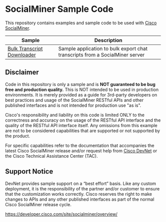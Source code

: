 # SocialMiner Sample Code
This repository contains examples and sample code to be used with [Cisco SocialMiner](https://developer.cisco.com/site/socialminer/overview/).

| Sample | Description |
|--------|-------------|
|[Bulk Transcript Downloader](https://github.com/CiscoDevNet/socialminer-sample-code/tree/master/bulk-transcript-downloader) | Sample application to bulk export chat transcripts from a SocialMiner server |

## Disclaimer
Code in this repository is only a sample and is **NOT guaranteed to be bug free and production quality.** This is NOT intended to be used in production environments. It is merely provided as a guide for 3rd-party developers on best practices and usage of the SocialMiner RESTful APIs and other published interfaces and is not intended for production use "as is".

Cisco's responsibility and liability on this code is limited ONLY to the correctness and accuracy on the usage of the RESTful API interface and the quality of the RESTful API interface itself. Any omissions from this example are not to be considered capabilities that are supported or not supported by the product.

For specific capabilities refer to the documentation that accompanies the latest Cisco SocialMiner release and/or request help from [Cisco DevNet](http://developer.cisco.com) or the Cisco Technical Assistance Center (TAC).

## Support Notice
DevNet provides sample support on a “best effort” basis. Like any custom deployment, it is the responsibility of the partner and/or customer to ensure that the customization works correctly. Cisco reserves the right to make changes to APIs and any other published interfaces as part of the normal Cisco SocialMiner release cycle.

https://developer.cisco.com/site/socialminer/overview/

